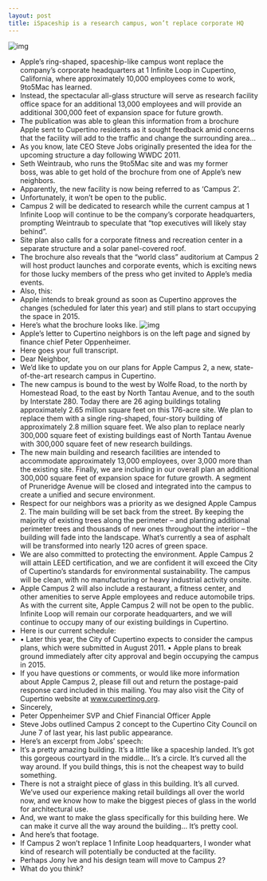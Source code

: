 ```yaml
---
layout: post
title: iSpaceship is a research campus, won’t replace corporate HQ
---
```

![img](http://media.idownloadblog.com/wp-content/uploads/2012/05/Campus-2-brochure-image-003.jpg)
* Apple’s ring-shaped, spaceship-like campus wont replace the company’s corporate headquarters at 1 Infinite Loop in Cupertino, California, where approximately 10,000 employees come to work, 9to5Mac has learned.
* Instead, the spectacular all-glass structure will serve as research facility office space for an additional 13,000 employees and will provide an additional 300,000 feet of expansion space for future growth.
* The publication was able to glean this information from a brochure Apple sent to Cupertino residents as it sought feedback amid concerns that the facility will add to the traffic and change the surrounding area…
* As you know, late CEO Steve Jobs originally presented the idea for the upcoming structure a day following WWDC 2011.
* Seth Weintraub, who runs the 9to5Mac site and was my former boss, was able to get hold of the brochure from one of Apple’s new neighbors.
* Apparently, the new facility is now being referred to as ‘Campus 2’.
* Unfortunately, it won’t be open to the public.
* Campus 2 will be dedicated to research while the current campus at 1 Infinite Loop will continue to be the company’s corporate headquarters, prompting Weintraub to speculate that “top executives will likely stay behind”.
* Site plan also calls for a corporate fitness and recreation center in a separate structure and a solar panel-covered roof.
* The brochure also reveals that the “world class” auditorium at Campus 2 will host product launches and corporate events, which is exciting news for those lucky members of the press who get invited to Apple’s media events.
* Also, this:
* Apple intends to break ground as soon as Cupertino approves the changes (scheduled for later this year) and still plans to start occupying the space in 2015.
* Here’s what the brochure looks like.
![img](http://media.idownloadblog.com/wp-content/uploads/2012/05/Campus-2-brochure-image-004.jpg)
* Apple’s letter to Cupertino neighbors is on the left page and signed by finance chief Peter Oppenheimer.
* Here goes your full transcript.
* Dear Neighbor,
* We’d like to update you on our plans for Apple Campus 2, a new, state-of-the-art research campus in Cupertino.
* The new campus is bound to the west by Wolfe Road, to the north by Homestead Road, to the east by North Tantau Avenue, and to the south by Interstate 280. Today there are 26 aging buildings totaling approximately 2.65 million square feet on this 176-acre site. We plan to replace them with a single ring-shaped, four-story building of approximately 2.8 million square feet. We also plan to replace nearly 300,000 square feet of existing buildings east of North Tantau Avenue with 300,000 square feet of new research buildings.
* The new main building and research facilities are intended to accommodate approximately 13,000 employees, over 3,000 more than the existing site. Finally, we are including in our overall plan an additional 300,000 square feet of expansion space for future growth. A segment of Pruneridge Avenue will be closed and integrated into the campus to create a unified and secure environment.
* Respect for our neighbors was a priority as we designed Apple Campus 2. The main building will be set back from the street. By keeping the majority of existing trees along the perimeter – and planting additional perimeter trees and thousands of new ones throughout the interior – the building will fade into the landscape. What’s currently a sea of asphalt will be transformed into nearly 120 acres of green space.
* We are also committed to protecting the environment. Apple Campus 2 will attain LEED certification, and we are confident it will exceed the City of Cupertino’s standards for environmental sustainability. The campus will be clean, with no manufacturing or heavy industrial activity onsite.
* Apple Campus 2 will also include a restaurant, a fitness center, and other amenities to serve Apple employees and reduce automobile trips. As with the current site, Apple Campus 2 will not be open to the public. Infinite Loop will remain our corporate headquarters, and we will continue to occupy many of our existing buildings in Cupertino.
* Here is our current schedule:
* • Later this year, the City of Cupertino expects to consider the campus plans, which were submitted in August 2011. • Apple plans to break ground immediately after city approval and begin occupying the campus in 2015.
* If you have questions or comments, or would like more information about Apple Campus 2, please fill out and return the postage-paid response card included in this mailing. You may also visit the City of Cupertino website at www.cupertinog.org.
* Sincerely,
* Peter Oppenheimer SVP and Chief Financial Officer Apple
* Steve Jobs outlined Campus 2 concept to the Cupertino City Council on June 7 of last year, his last public appearance.
* Here’s an excerpt from Jobs’ speech:
* It’s a pretty amazing building. It’s a little like a spaceship landed. It’s got this gorgeous courtyard in the middle… It’s a circle. It’s curved all the way around. If you build things, this is not the cheapest way to build something.
* There is not a straight piece of glass in this building. It’s all curved. We’ve used our experience making retail buildings all over the world now, and we know how to make the biggest pieces of glass in the world for architectural use.
* And, we want to make the glass specifically for this building here. We can make it curve all the way around the building… It’s pretty cool.
* And here’s that footage.
* If Campus 2 won’t replace 1 Infinite Loop headquarters, I wonder what kind of research will potentially be conducted at the facility.
* Perhaps Jony Ive and his design team will move to Campus 2?
* What do you think?

